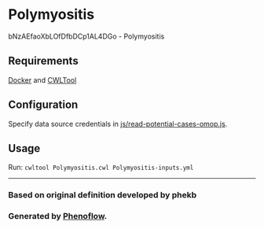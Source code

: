 # Polymyositis

bNzAEfaoXbLOfDfbDCp1AL4DGo - Polymyositis

## Requirements

[Docker](https://docs.docker.com/install/) and [CWLTool](https://github.com/common-workflow-language/cwltool#install)

## Configuration

Specify data source credentials in [js/read-potential-cases-omop.js](js/read-potential-cases-omop.js).

## Usage

Run: `cwltool Polymyositis.cwl Polymyositis-inputs.yml`

***

### Based on original definition developed by phekb
### Generated by [Phenoflow](https://kclhi.org/phenoflow).
